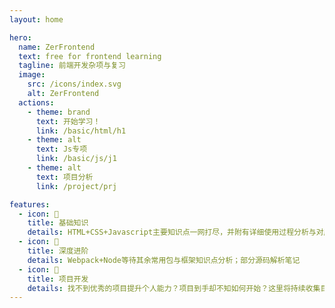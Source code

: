```yaml
---
layout: home

hero:
  name: ZerFrontend
  text: free for frontend learning
  tagline: 前端开发杂项与复习
  image:
    src: /icons/index.svg
    alt: ZerFrontend
  actions:
    - theme: brand
      text: 开始学习！
      link: /basic/html/h1
    - theme: alt
      text: Js专项
      link: /basic/js/j1
    - theme: alt
      text: 项目分析
      link: /project/prj

features:
  - icon: 🌭
    title: 基础知识
    details: HTML+CSS+Javascript主要知识点一网打尽，并附有详细使用过程分析与对应案例解释
  - icon: 🎁
    title: 深度进阶
    details: Webpack+Node等待其余常用包与框架知识点分析；部分源码解析笔记
  - icon: 🥇
    title: 项目开发
    details: 找不到优秀的项目提升个人能力？项目到手却不知如何开始？这里将持续收集目前最新小项目并对其分析，供各位快速学习与参考
---
```

